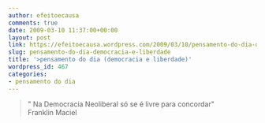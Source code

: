 ```yaml
---
author: efeitoecausa
comments: true
date: 2009-03-10 11:37:00+00:00
layout: post
link: https://efeitoecausa.wordpress.com/2009/03/10/pensamento-do-dia-democracia-e-liberdade/
slug: pensamento-do-dia-democracia-e-liberdade
title: '>pensamento do dia (democracia e liberdade)'
wordpress_id: 467
categories:
- pensamento do dia
---
```


>" Na Democracia Neoliberal só se é livre para concordar"  
Franklin Maciel
